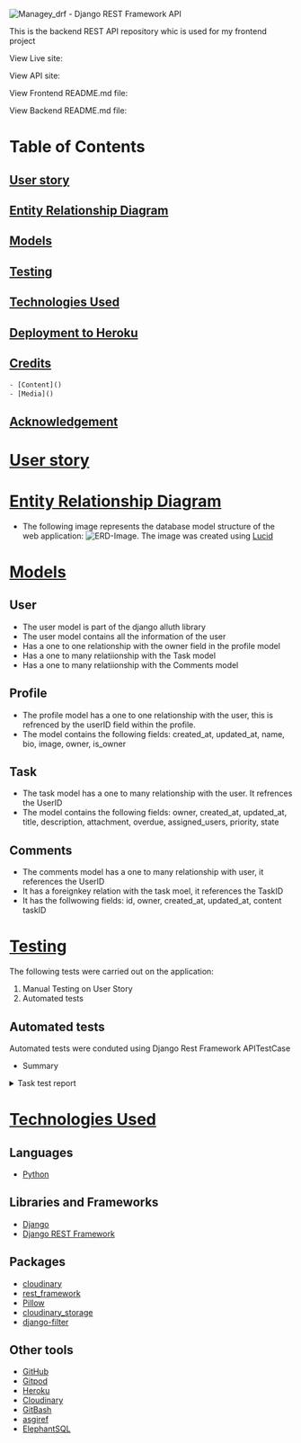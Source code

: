 ![Managey_drf - Django REST Framework API]()

This is the backend REST API repository whic is used for my frontend project []()

View Live site: []()

View API site: []()

View Frontend README.md file: []()
 
View Backend README.md file: []()

# Table of Contents
## [User story](user-story)
## [Entity Relationship Diagram](ERD)
## [Models](Models)
## [Testing](Tests)
## [Technologies Used](Tech-stack)
## [Deployment to Heroku](Deployment)
## [Credits](Credits)
    - [Content]()
    - [Media]()
## [Acknowledgement](Acknowledgements)



# [User story](user-story)

# [Entity Relationship Diagram](ERD)
- The following image represents the database model structure of the web application: ![ERD-Image](). The image was created using [Lucid]()

# [Models](Models)
## User 
- The user model is part of the django alluth library
- The user model contains all the information of the user
- Has a one to one relationship with the owner field in the profile model
- Has a one to many relatiionship with the Task model
- Has a one to many relatiionship with the Comments model 
## Profile
- The profile model has a one to one relationship with the user, this is refrenced by the userID field within the profile. 
- The model contains the following fields: created_at, updated_at, name, bio, image, owner, is_owner
## Task
- The task model has a one to many relationship with the user. It refrences the UserID
- The model contains the following fields: owner, created_at, updated_at, title, description, attachment, overdue, assigned_users, priority, state
## Comments
- The comments model has a one to many relationship with user, it references the UserID
- It has a foreignkey relation with the task moel, it references the TaskID
- It has the follwowing fields: id, owner, created_at, updated_at, content taskID

# [Testing](Tests)
The following tests were carried out on the application:
1. Manual Testing on User Story
2. Automated tests


## Automated tests
Automated tests were conduted using Django Rest Framework APITestCase
- Summary
<details>
  <summary>Task test report</summary>
  <img src="docs/testing/automated/loggedin-user-can-create-task.png" alt= "user-create-task"/>
  <img src="docs/testing/automated/loggedout-user-cant-create-task.png" alt= "user-cant-create-task"/>
  <img src="docs/testing/automated/user-can-list-tasks.png" alt= "user-can-list-task"/>
  <img src="docs/testing/automated/user-can-retrive-test.png" alt= "user-can-retrieve-task"/>
  <img src="docs/testing/automated/user-can-update-own-task.png" alt= "user-can-update-own-task"/>
  <img src="docs/testing/automated/user-cant-delete-other-user-task.png" alt= "user-cant-delete-others'-task"/>
  <img src="docs/testing/automated/user-cant-retrive-noexistent-task.png" alt= "user-cant-retrive-nonexistent-task"/>
  <img src="docs/testing/automated/cant-update-others&apos;-task.png" alt= "user-cant-update-others'-task"/>
  <img src="docs/testing/automated/user-can-delete-own-task.png" alt= "user-can-delete-own-task"/>
</details>



# [Technologies Used](Tech-stack)
## Languages
- [Python]()
## Libraries and Frameworks
- [Django]()
- [Django REST Framework]()
## Packages
- [cloudinary]()
- [rest_framework]()
- [Pillow]()
- [cloudinary_storage]()
- [django-filter]()
## Other tools
- [GitHub]()
- [Gitpod]()
- [Heroku]()
- [Cloudinary]()
- [GitBash]()
- [asgiref]()
- [ElephantSQL]()